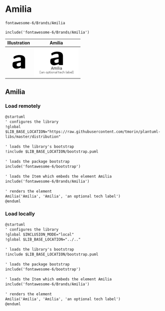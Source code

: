 # Amilia


```text
fontawesome-6/Brands/Amilia
```

```text
include('fontawesome-6/Brands/Amilia')
```



| Illustration | Amilia |
| :---: | :---: |
| ![illustration for Illustration](../../fontawesome-6/Brands/Amilia.png) | ![illustration for Amilia](../../fontawesome-6/Brands/Amilia.Local.png) |




## Amilia

### Load remotely
```plantuml
@startuml
' configures the library
!global $LIB_BASE_LOCATION="https://raw.githubusercontent.com/tmorin/plantuml-libs/master/distribution"

' loads the library's bootstrap
!include $LIB_BASE_LOCATION/bootstrap.puml

' loads the package bootstrap
include('fontawesome-6/bootstrap')

' loads the Item which embeds the element Amilia
include('fontawesome-6/Brands/Amilia')

' renders the element
Amilia('Amilia', 'Amilia', 'an optional tech label')
@enduml
```

### Load locally
```plantuml
@startuml
' configures the library
!global $INCLUSION_MODE="local"
!global $LIB_BASE_LOCATION="../.."

' loads the library's bootstrap
!include $LIB_BASE_LOCATION/bootstrap.puml

' loads the package bootstrap
include('fontawesome-6/bootstrap')

' loads the Item which embeds the element Amilia
include('fontawesome-6/Brands/Amilia')

' renders the element
Amilia('Amilia', 'Amilia', 'an optional tech label')
@enduml
```


